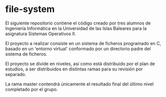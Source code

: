 # file-system

El siguiente repositorio contiene el código creado por tres alumnos de Ingeniería Informática en la Universidad de las Islas Baleares para la asignatura Sistemas Operativos II.

El proyecto a realizar consiste en un sistema de ficheros programado en C, basado en un 'entorno virtual' conformado por un directorio padre del sistema de ficheros.

El proyecto se divide en niveles, así como está distribuido por el plan de estudios, a ser distribuidos en distintas ramas para su revisión por separado.

La rama master contendrá únicamente el resultado final del último nivel completado por el grupo.
